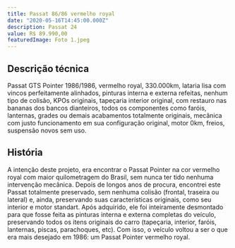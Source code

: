 ```yaml
---
title: Passat 86/86 vermelho royal
date: "2020-05-16T14:45:00.000Z"
description: Passat 24
value: R$ 89.990,00
featuredImage: Foto 1.jpeg
---
```


## Descrição técnica

Passat GTS Pointer 1986/1986, vermelho royal, 330.000km, lataria lisa com vincos perfeitamente alinhados, pinturas interna e externa refeitas, nenhum tipo de colisão, KPOs originais, tapeçaria interior original, com restauro nas bananas dos bancos dianteiros, todos os componentes como faróis, lanternas, grades ou demais acabamentos totalmente originais, mecânica com justo funcionamento em sua configuração original, motor 0km, freios, suspensão novos sem uso.

## História

A intenção deste projeto, era encontrar o Passat Pointer na cor vermelho royal com maior quilometragem do Brasil, sem nunca ter tido nenhuma intervenção mecânica. Depois de longos anos de procura, encontrei este Passat totalmente preservado, sem nenhuma colisão (frontal, traseira ou lateral) e, ainda, preservando suas características originais, como seu interior e motor standart.
Após adquirido, ele foi inteiramente desmontado para que fosse feita as pinturas interna e externa completas do veículo, preservando todos os itens originais do carro (tapeçaria, interior, faróis, lanternas, piscas, parachoques, etc).
Com isso, o veículo voltou a ser o que era mais desejado em 1986: um Passat Pointer vermelho royal.